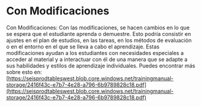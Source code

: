 # Con Modificaciones
Con Modificaciones: Con las modificaciones, se hacen cambios en lo que se espera que el estudiante aprenda o demuestre. Esto podría consistir en ajustes en el plan de estudios, en las tareas, en los métodos de evaluación o en el entorno en el que se lleva a cabo el aprendizaje. Estas modificaciones ayudan a los estudiantes con necesidades especiales a acceder al material y a interactuar con él de una manera que se adapte a sus habilidades y estilos de aprendizaje individuales.
Puedes encontrar más sobre esto en: [https://seisprodtableswest.blob.core.windows.net/trainingmanual-storage/2416f43c-e7b7-4e28-a796-6b9789828c18.pdf](https://seisprodtableswest.blob.core.windows.net/trainingmanual-storage/2416f43c-e7b7-4e28-a796-6b9789828c18.pdf)